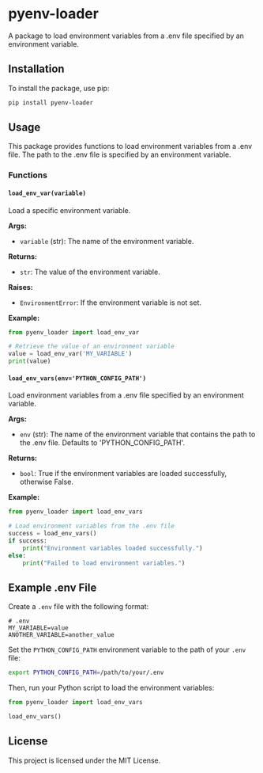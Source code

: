 
# pyenv-loader

A package to load environment variables from a .env file specified by an environment variable.

## Installation

To install the package, use pip:

```bash
pip install pyenv-loader
```

## Usage

This package provides functions to load environment variables from a .env file. The path to the .env file is specified by an environment variable.

### Functions

#### `load_env_var(variable)`

Load a specific environment variable.

**Args:**
- `variable` (str): The name of the environment variable.

**Returns:**
- `str`: The value of the environment variable.

**Raises:**
- `EnvironmentError`: If the environment variable is not set.

**Example:**

```python
from pyenv_loader import load_env_var

# Retrieve the value of an environment variable
value = load_env_var('MY_VARIABLE')
print(value)
```

#### `load_env_vars(env='PYTHON_CONFIG_PATH')`

Load environment variables from a .env file specified by an environment variable.

**Args:**
- `env` (str): The name of the environment variable that contains the path to the .env file. Defaults to 'PYTHON_CONFIG_PATH'.

**Returns:**
- `bool`: True if the environment variables are loaded successfully, otherwise False.

**Example:**

```python
from pyenv_loader import load_env_vars

# Load environment variables from the .env file
success = load_env_vars()
if success:
    print("Environment variables loaded successfully.")
else:
    print("Failed to load environment variables.")
```

## Example .env File

Create a `.env` file with the following format:

```dotenv
# .env
MY_VARIABLE=value
ANOTHER_VARIABLE=another_value
```

Set the `PYTHON_CONFIG_PATH` environment variable to the path of your `.env` file:

```bash
export PYTHON_CONFIG_PATH=/path/to/your/.env
```

Then, run your Python script to load the environment variables:

```python
from pyenv_loader import load_env_vars

load_env_vars()
```

## License

This project is licensed under the MIT License.
